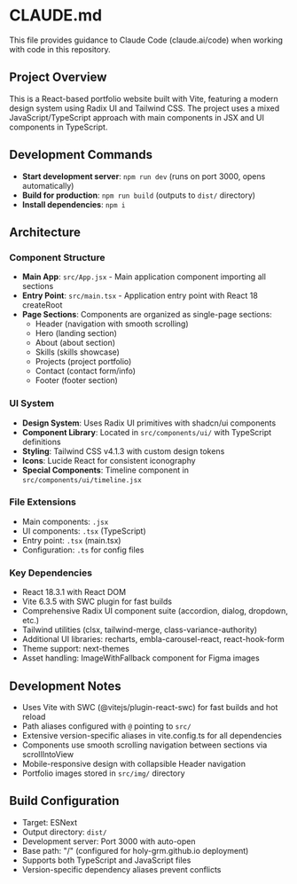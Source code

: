 # CLAUDE.md

This file provides guidance to Claude Code (claude.ai/code) when working with code in this repository.

## Project Overview

This is a React-based portfolio website built with Vite, featuring a modern design system using Radix UI and Tailwind CSS. The project uses a mixed JavaScript/TypeScript approach with main components in JSX and UI components in TypeScript.

## Development Commands

- **Start development server**: `npm run dev` (runs on port 3000, opens automatically)
- **Build for production**: `npm run build` (outputs to `dist/` directory)
- **Install dependencies**: `npm i`

## Architecture

### Component Structure
- **Main App**: `src/App.jsx` - Main application component importing all sections
- **Entry Point**: `src/main.tsx` - Application entry point with React 18 createRoot
- **Page Sections**: Components are organized as single-page sections:
  - Header (navigation with smooth scrolling)
  - Hero (landing section)
  - About (about section)
  - Skills (skills showcase)
  - Projects (project portfolio)
  - Contact (contact form/info)
  - Footer (footer section)

### UI System
- **Design System**: Uses Radix UI primitives with shadcn/ui components
- **Component Library**: Located in `src/components/ui/` with TypeScript definitions
- **Styling**: Tailwind CSS v4.1.3 with custom design tokens
- **Icons**: Lucide React for consistent iconography
- **Special Components**: Timeline component in `src/components/ui/timeline.jsx`

### File Extensions
- Main components: `.jsx` 
- UI components: `.tsx` (TypeScript)
- Entry point: `.tsx` (main.tsx)
- Configuration: `.ts` for config files

### Key Dependencies
- React 18.3.1 with React DOM
- Vite 6.3.5 with SWC plugin for fast builds
- Comprehensive Radix UI component suite (accordion, dialog, dropdown, etc.)
- Tailwind utilities (clsx, tailwind-merge, class-variance-authority)
- Additional UI libraries: recharts, embla-carousel-react, react-hook-form
- Theme support: next-themes
- Asset handling: ImageWithFallback component for Figma images

## Development Notes

- Uses Vite with SWC (@vitejs/plugin-react-swc) for fast builds and hot reload
- Path aliases configured with `@` pointing to `src/`
- Extensive version-specific aliases in vite.config.ts for all dependencies
- Components use smooth scrolling navigation between sections via scrollIntoView
- Mobile-responsive design with collapsible Header navigation
- Portfolio images stored in `src/img/` directory

## Build Configuration

- Target: ESNext
- Output directory: `dist/`
- Development server: Port 3000 with auto-open
- Base path: "/" (configured for holy-grm.github.io deployment)
- Supports both TypeScript and JavaScript files
- Version-specific dependency aliases prevent conflicts